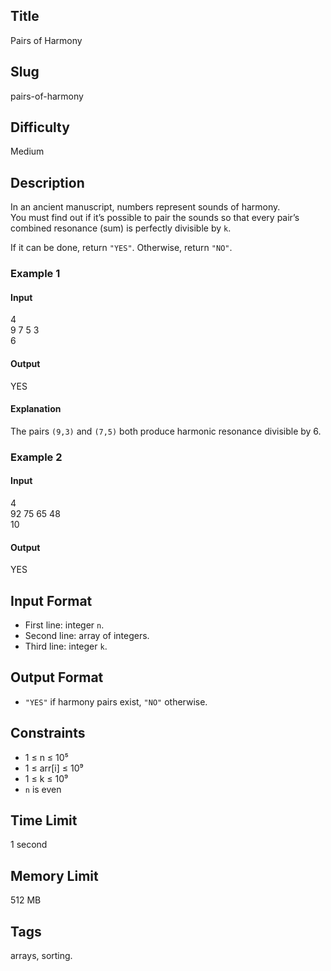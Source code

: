 ## Title

Pairs of Harmony

## Slug

pairs-of-harmony

## Difficulty

Medium

## Description

In an ancient manuscript, numbers represent sounds of harmony.  
You must find out if it’s possible to pair the sounds so that every pair’s combined resonance (sum) is perfectly divisible by `k`.  

If it can be done, return `"YES"`. Otherwise, return `"NO"`.

### Example 1

#### Input
4  
9 7 5 3  
6

#### Output
YES

#### Explanation
The pairs `(9,3)` and `(7,5)` both produce harmonic resonance divisible by 6.

### Example 2

#### Input
4  
92 75 65 48  
10

#### Output
YES

## Input Format

- First line: integer `n`.  
- Second line: array of integers.  
- Third line: integer `k`.

## Output Format

- `"YES"` if harmony pairs exist, `"NO"` otherwise.

## Constraints

- 1 ≤ n ≤ 10⁵  
- 1 ≤ arr[i] ≤ 10⁹  
- 1 ≤ k ≤ 10⁹  
- `n` is even  

## Time Limit

1 second  

## Memory Limit

512 MB  

## Tags

arrays, sorting.
